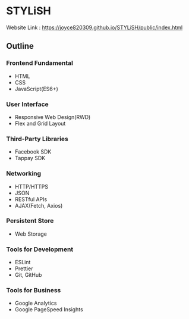 # STYLiSH

Website Link : https://joyce820309.github.io/STYLiSH/public/index.html

## Outline

### Frontend Fundamental

- HTML
- CSS
- JavaScript(ES6+)

### User Interface

- Responsive Web Design(RWD)
- Flex and Grid Layout

### Third-Party Libraries

- Facebook SDK
- Tappay SDK

### Networking

- HTTP/HTTPS
- JSON
- RESTful APIs
- AJAX(Fetch, Axios)

### Persistent Store

- Web Storage

### Tools for Development

- ESLint
- Prettier
- Git, GitHub

### Tools for Business

- Google Analytics
- Google PageSpeed Insights
